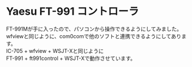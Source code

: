 # Yaesu FT-991 コントローラ
FT-991Mが手に入ったので、パソコンから操作できるようにしてみました。  
wfviewと同じように、com0comで他のソフトと連携できるようにしてあります。  
IC-705 + wfview + WSJT-Xと同じように  
FT-991 + ft991control + WSJT-Xで動作させています。  
